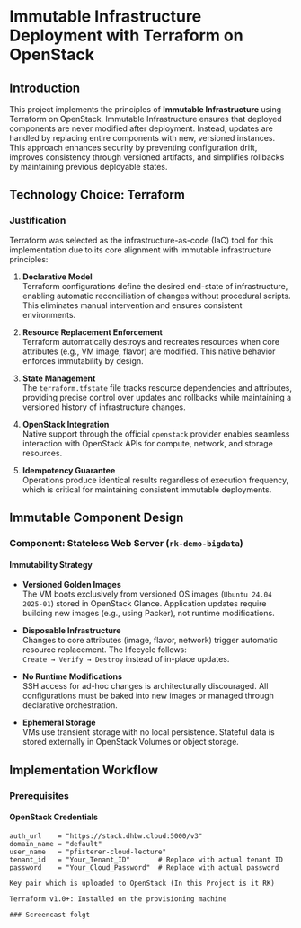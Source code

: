 # Immutable Infrastructure Deployment with Terraform on OpenStack

## Introduction
This project implements the principles of **Immutable Infrastructure** using Terraform on OpenStack. Immutable Infrastructure ensures that deployed components are never modified after deployment. Instead, updates are handled by replacing entire components with new, versioned instances. This approach enhances security by preventing configuration drift, improves consistency through versioned artifacts, and simplifies rollbacks by maintaining previous deployable states.

## Technology Choice: Terraform
### Justification
Terraform was selected as the infrastructure-as-code (IaC) tool for this implementation due to its core alignment with immutable infrastructure principles:

1. **Declarative Model**  
   Terraform configurations define the desired end-state of infrastructure, enabling automatic reconciliation of changes without procedural scripts. This eliminates manual intervention and ensures consistent environments.

2. **Resource Replacement Enforcement**  
   Terraform automatically destroys and recreates resources when core attributes (e.g., VM image, flavor) are modified. This native behavior enforces immutability by design.

3. **State Management**  
   The `terraform.tfstate` file tracks resource dependencies and attributes, providing precise control over updates and rollbacks while maintaining a versioned history of infrastructure changes.

4. **OpenStack Integration**  
   Native support through the official `openstack` provider enables seamless interaction with OpenStack APIs for compute, network, and storage resources.

5. **Idempotency Guarantee**  
   Operations produce identical results regardless of execution frequency, which is critical for maintaining consistent immutable deployments.

## Immutable Component Design
### Component: Stateless Web Server (`rk-demo-bigdata`)
#### Immutability Strategy
- **Versioned Golden Images**  
  The VM boots exclusively from versioned OS images (`Ubuntu 24.04 2025-01`) stored in OpenStack Glance. Application updates require building new images (e.g., using Packer), not runtime modifications.

- **Disposable Infrastructure**  
  Changes to core attributes (image, flavor, network) trigger automatic resource replacement. The lifecycle follows:  
  `Create → Verify → Destroy` instead of in-place updates.

- **No Runtime Modifications**  
  SSH access for ad-hoc changes is architecturally discouraged. All configurations must be baked into new images or managed through declarative orchestration.

- **Ephemeral Storage**  
  VMs use transient storage with no local persistence. Stateful data is stored externally in OpenStack Volumes or object storage.

## Implementation Workflow
### Prerequisites
#### OpenStack Credentials
```hcl
auth_url    = "https://stack.dhbw.cloud:5000/v3"
domain_name = "default"
user_name   = "pfisterer-cloud-lecture"
tenant_id   = "Your_Tenant_ID"       # Replace with actual tenant ID
password    = "Your_Cloud_Password"  # Replace with actual password

Key pair which is uploaded to OpenStack (In this Project is it RK)

Terraform v1.0+: Installed on the provisioning machine

### Screencast folgt
